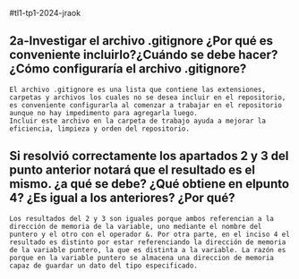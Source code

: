 #tl1-tp1-2024-jraok
## 2a-Investigar el archivo .gitignore ¿Por qué es conveniente incluirlo?¿Cuándo se debe hacer?¿Cómo configuraría el archivo .gitignore?
	El archivo .gitignore es una lista que contiene las extensiones, carpetas y archivos los cuales no se desea incluir en el repositorio, es conveniente configurarla al comenzar a trabajar en el repositorio aunque no hay impedimento para agregarla luego.
	Incluir este archivo en la carpeta de trabajo ayuda a mejorar la eficiencia, limpieza y orden del repositorio.

## Si resolvió correctamente los apartados 2 y 3 del punto anterior notará que el resultado es el mismo. ¿a qué se debe? ¿Qué obtiene en elpunto 4? ¿Es igual a los anteriores? ¿Por qué?
	Los resultados del 2 y 3 son iguales porque ambos referencian a la dirección de memoria de la variable, uno mediante el nombre del puntero y el otro con el operador &. Por otra parte, en el inciso 4 el resultado es distinto por estar referenciando la dirección de memoria de la variable puntero, la que es distinta a la variable. La razón es porque en la variable puntero se almacena una direccion de memoria capaz de guardar un dato del tipo especificado.
